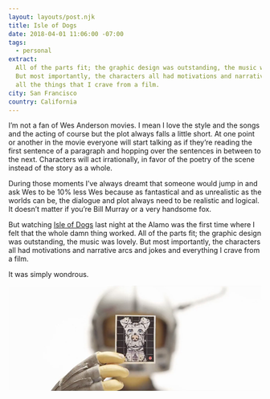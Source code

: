 ```yaml
---
layout: layouts/post.njk
title: Isle of Dogs
date: 2018-04-01 11:06:00 -07:00
tags:
  - personal
extract:
  All of the parts fit; the graphic design was outstanding, the music was lovely.
  But most importantly, the characters all had motivations and narrative arcs and
  all the things that I crave from a film.
city: San Francisco
country: California
---
```


I’m not a fan of Wes Anderson movies. I mean I love the style and the songs and the acting of course but the plot always falls a little short. At one point or another in the movie everyone will start talking as if they’re reading the first sentence of a paragraph and hopping over the sentences in between to the next. Characters will act irrationally, in favor of the poetry of the scene instead of the story as a whole.

During those moments I’ve always dreamt that someone would jump in and ask Wes to be 10% less Wes because as fantastical and as unrealistic as the worlds can be, the dialogue and plot always need to be realistic and logical. It doesn’t matter if you’re Bill Murray or a very handsome fox.

But watching [Isle of Dogs](https://letterboxd.com/film/isle-of-dogs-2018/) last night at the Alamo was the first time where I felt that the whole damn thing worked. All of the parts fit; the graphic design was outstanding, the music was lovely. But most importantly, the characters all had motivations and narrative arcs and jokes and everything I crave from a film.

It was simply wondrous.

![isle-of-dogs.jpg](/images/isle-of-dogs.jpg)
